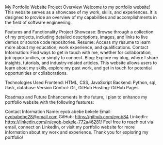 My Portfolio Website
Project Overview
Welcome to my portfolio website! This website serves as a showcase of my work, skills, and experiences. It is designed to provide an overview of my capabilities and accomplishments in the field of software engineering.

Features and Functionality
Project Showcase: Browse through a collection of my projects, including detailed descriptions, images, and links to live demos or source code repositories.
Resume: Access my resume to learn more about my education, work experience, and qualifications.
Contact Information: Find ways to get in touch with me, whether for collaboration, job opportunities, or simply to connect.
Blog: Explore my blog, where I share insights, tutorials, and industry-related articles.
This website allows users to learn about my skills, explore my past work, and get in touch for potential opportunities or collaborations.

Technologies Used
Frontend: HTML, CSS, JavaScript
Backend: Python, sql, flask, database
Version Control: Git, GitHub
Hosting: GitHub Pages

Roadmap and Future Enhancements
In the future, I plan to enhance my portfolio website with the following features:



Contact Information
Name: eyob abebe bekele
Email: eyobabebe28@gmail.com
GitHub: https://github.com/eyob84
LinkedIn: https://linkedin.com/in/eyob-bekele-772a46281/
Feel free to reach out via email, connect on LinkedIn, or visit my portfolio website for more information about my work and experience. Thank you for exploring my portfolio!